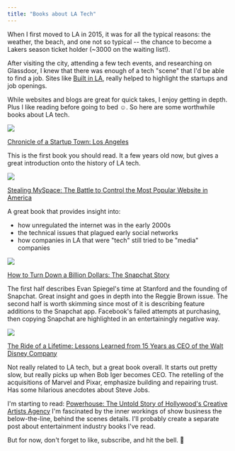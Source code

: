 ```yaml
---
title: "Books about LA Tech"
---
```


When I first moved to LA in 2015, it was for all the typical reasons:
the weather, the beach, and one not so typical -- the chance to become a Lakers season ticket holder (~3000 on the waiting list!).

After visiting the city, attending a few tech events, and researching on Glassdoor, I knew that there was enough of a tech "scene"
that I'd be able to find a job.  Sites like [Built in LA](https://builtinla.com), really helped to highlight the startups and job openings.

While websites and blogs are great for quick takes, I enjoy getting in depth.  Plus I like reading before going to bed ☺️.
So here are some worthwhile books about LA tech.

<a href="https://www.amazon.com/gp/product/B00UR7A074/ref=as_li_ss_il?ie=UTF8&psc=1&linkCode=li2&tag=curationla-20&linkId=b910d67b2521148cb0bad158121cd85c&language=en_US" target="_blank"><img border="0" src="//ws-na.amazon-adsystem.com/widgets/q?_encoding=UTF8&ASIN=B00UR7A074&Format=_SL160_&ID=AsinImage&MarketPlace=US&ServiceVersion=20070822&WS=1&tag=curationla-20&language=en_US" ></a><img src="https://ir-na.amazon-adsystem.com/e/ir?t=curationla-20&language=en_US&l=li2&o=1&a=B00UR7A074" width="1" height="1" border="0" alt="" style="border:none !important; margin:0px !important;" />

[Chronicle of a Startup Town: Los Angeles](https://amzn.to/2HCdVvL)

This is the first book you should read.  It a few years old now, but gives a great introduction onto the history of LA tech.


<a href="https://www.amazon.com/gp/product/B001VT3L3C/ref=as_li_ss_il?ie=UTF8&psc=1&linkCode=li2&tag=curationla-20&linkId=ab3a9f799f4b03d1adc245574bc55c3f&language=en_US" target="_blank"><img border="0" src="//ws-na.amazon-adsystem.com/widgets/q?_encoding=UTF8&ASIN=B001VT3L3C&Format=_SL160_&ID=AsinImage&MarketPlace=US&ServiceVersion=20070822&WS=1&tag=curationla-20&language=en_US" ></a><img src="https://ir-na.amazon-adsystem.com/e/ir?t=curationla-20&language=en_US&l=li2&o=1&a=B001VT3L3C" width="1" height="1" border="0" alt="" style="border:none !important; margin:0px !important;" />

[Stealing MySpace: The Battle to Control the Most Popular Website in America](https://amzn.to/343aZjk)

A great book that provides insight into:
- how unregulated the internet was in the early 2000s
- the technical issues that plagued early social networks
- how companies in LA that were "tech" still tried to be "media" companies

<a href="https://www.amazon.com/gp/product/B073Z7XL5D/ref=as_li_ss_il?ie=UTF8&psc=1&linkCode=li2&tag=curationla-20&linkId=5272279fe76e1ff510f7eb9ad5dc3b75&language=en_US" target="_blank"><img border="0" src="//ws-na.amazon-adsystem.com/widgets/q?_encoding=UTF8&ASIN=B073Z7XL5D&Format=_SL160_&ID=AsinImage&MarketPlace=US&ServiceVersion=20070822&WS=1&tag=curationla-20&language=en_US" ></a><img src="https://ir-na.amazon-adsystem.com/e/ir?t=curationla-20&language=en_US&l=li2&o=1&a=B073Z7XL5D" width="1" height="1" border="0" alt="" style="border:none !important; margin:0px !important;" />

[How to Turn Down a Billion Dollars: The Snapchat Story](https://amzn.to/346JgOv)

The first half describes Evan Spiegel's time at Stanford and the founding of Snapchat.  Great insight and goes in depth into the Reggie Brown issue.
The second half is worth skimming since most of it is describing feature additions to the Snapchat app.
Facebook's failed attempts at purchasing, then copying Snapchat are highlighted in an entertainingly negative way.

<a href="https://www.amazon.com/gp/product/B07PF6XTD8/ref=as_li_ss_il?ie=UTF8&psc=1&linkCode=li2&tag=curationla-20&linkId=3784ba03a67419f5174033d131fd3502&language=en_US" target="_blank"><img border="0" src="//ws-na.amazon-adsystem.com/widgets/q?_encoding=UTF8&ASIN=B07PF6XTD8&Format=_SL160_&ID=AsinImage&MarketPlace=US&ServiceVersion=20070822&WS=1&tag=curationla-20&language=en_US" ></a><img src="https://ir-na.amazon-adsystem.com/e/ir?t=curationla-20&language=en_US&l=li2&o=1&a=B07PF6XTD8" width="1" height="1" border="0" alt="" style="border:none !important; margin:0px !important;" />

[The Ride of a Lifetime: Lessons Learned from 15 Years as CEO of the Walt Disney Company](https://amzn.to/2HwG6Mp)

Not really related to LA tech, but a great book overall.  It starts out pretty slow, but really picks up when Bob Iger becomes CEO.
The retelling of the acquisitions of Marvel and Pixar, emphasize building and repairing trust.  Has some hilarious anecdotes about Steve Jobs.

I'm starting to read: [Powerhouse: The Untold Story of Hollywood's Creative Artists Agency](https://amzn.to/348hyB2)
I'm fascinated by the inner workings of show business the below-the-line, behind the scenes details.
I'll probably create a separate post about entertainment industry books I've read.

But for now, don't forget to like, subscribe, and hit the bell. 🤙
